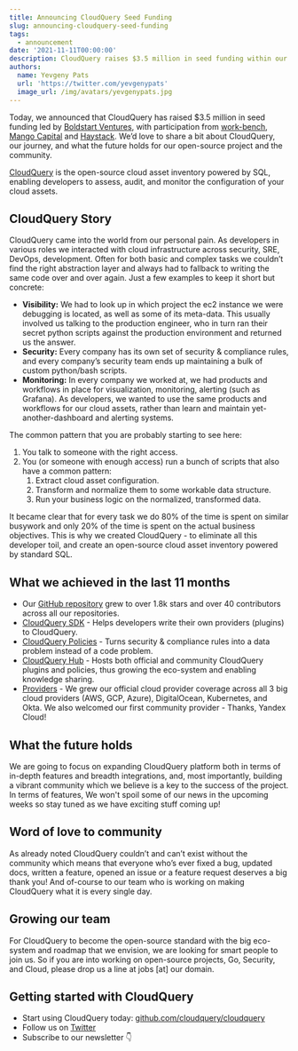 ```yaml
---
title: Announcing CloudQuery Seed Funding
slug: announcing-cloudquery-seed-funding
tags:
  - announcement
date: '2021-11-11T00:00:00'
description: CloudQuery raises $3.5 million in seed funding within our first year
authors:
  name: Yevgeny Pats
  url: 'https://twitter.com/yevgenypats'
  image_url: /img/avatars/yevgenypats.jpg
---
```


Today, we announced that CloudQuery has raised $3.5 million in seed funding led by [Boldstart Ventures](https://boldstart.vc/), with participation from [work-bench](https://work-bench.com/), [Mango Capital](https://www.linkedin.com/company/mangocapital/) and [Haystack](https://haystack.vc/). We’d love to share a bit about CloudQuery, our journey, and what the future holds for our open-source project and the community.

[CloudQuery](https://github.com/cloudquery/cloudquery) is the open-source cloud asset inventory powered by SQL, enabling developers to assess, audit, and monitor the configuration of your cloud assets.

## CloudQuery Story

CloudQuery came into the world from our personal pain. As developers in various roles we interacted with cloud infrastructure across security, SRE, DevOps, development. Often for both basic and complex tasks we couldn’t find the right abstraction layer and always had to fallback to writing the same code over and over again. Just a few examples to keep it short but concrete:

- **Visibility:** We had to look up in which project the ec2 instance we were debugging is located, as well as some of its meta-data. This usually involved us talking to the production engineer, who in turn ran their secret python scripts against the production environment and returned us the answer.
- **Security:** Every company has its own set of security & compliance rules, and every company’s security team ends up maintaining a bulk of custom python/bash scripts.
- **Monitoring:** In every company we worked at, we had products and workflows in place for visualization, monitoring, alerting (such as Grafana). As developers, we wanted to use the same products and workflows for our cloud assets, rather than learn and maintain yet-another-dashboard and alerting systems.

The common pattern that you are probably starting to see here:

1. You talk to someone with the right access.
2. You (or someone with enough access) run a bunch of scripts that also have a common pattern:
   1. Extract cloud asset configuration.
   2. Transform and normalize them to some workable data structure.
   3. Run your business logic on the normalized, transformed data.

It became clear that for every task we do 80% of the time is spent on similar busywork and only 20% of the time is spent on the actual business objectives. This is why we created CloudQuery - to eliminate all this developer toil, and create an open-source cloud asset inventory powered by standard SQL.

## What we achieved in the last 11 months

- Our [GitHub repository](https://github.com/cloudquery/cloudquery) grew to over 1.8k stars and over 40 contributors across all our repositories.
- [CloudQuery SDK](https://www.cloudquery.io/blog/introducing-cloudquery-sdk) - Helps developers write their own providers (plugins) to CloudQuery.
- [CloudQuery Policies](https://www.cloudquery.io/blog/announcing-cloudquery-policies) - Turns security & compliance rules into a data problem instead of a code problem.
- [CloudQuery Hub](https://hub.cloudquery.io/) - Hosts both official and community CloudQuery plugins and policies, thus growing the eco-system and enabling knowledge sharing.
- [Providers](https://hub.cloudquery.io) - We grew our official cloud provider coverage across all 3 big cloud providers (AWS, GCP, Azure), DigitalOcean, Kubernetes, and Okta. We also welcomed our first community provider - Thanks, Yandex Cloud!

## What the future holds

We are going to focus on expanding CloudQuery platform both in terms of in-depth features and breadth integrations, and, most importantly, building a vibrant community which we believe is a key to the success of the project. In terms of features, We won't spoil some of our news in the upcoming weeks so stay tuned as we have exciting stuff coming up!

## Word of love to community

As already noted CloudQuery couldn’t and can’t exist without the community which means that everyone who’s ever fixed a bug, updated docs, written a feature, opened an issue or a feature request deserves a big thank you! And of-course to our team who is working on making CloudQuery what it is every single day.

## Growing our team

For CloudQuery to become the open-source standard with the big eco-system and roadmap that we envision, we are looking for smart people to join us. So if you are into working on open-source projects, Go, Security, and Cloud, please drop us a line at jobs [at] our domain.

## Getting started with CloudQuery

- Start using CloudQuery today: [github.com/cloudquery/cloudquery](https://github.com/cloudquery/cloudquery)
- Follow us on [Twitter](https://twitter.com/cloudqueryio)
- Subscribe to our newsletter 👇
